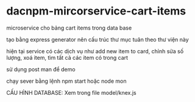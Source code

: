 # dacnpm-mircorservice-cart-items

microservice cho bảng cart items trong data base

tạo bằng express generator nên cấu trúc thư mục tuân theo thư viện này

hiện tại service có các dịch vụ như add new item to card, chỉnh sửa số lượng, xoá item, tìm tất cả các item có trong cart

sử dụng post man để demo

chạy sever bằng lệnh npm start hoặc node mon

CẤU HÌNH DATABASE: Xem trong file model/knex.js
